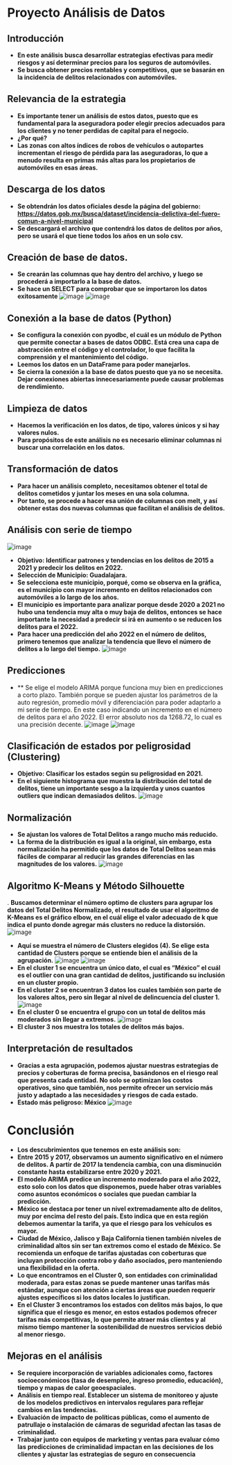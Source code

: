 # Proyecto Análisis de Datos
## Introducción
- **En este análisis busca desarrollar estrategias efectivas para medir riesgos y así determinar precios para los seguros de automóviles.**
- **Se busca obtener precios rentables y competitivos, que se basarán en la incidencia de delitos relacionados con automóviles.**
## Relevancia de la estrategia
- **Es importante tener un análisis de estos datos, puesto que es fundamental para la aseguradora poder elegir precios adecuados para los clientes y no tener perdidas de capital para el negocio.**
- **¿Por qué?**
- **Las zonas con altos índices de robos de vehículos o autopartes incrementan el riesgo de pérdida para las aseguradoras, lo que a menudo resulta en primas más altas para los propietarios de automóviles en esas áreas.**
## Descarga de los datos
- **Se obtendrán los datos oficiales desde la página del gobierno: https://datos.gob.mx/busca/dataset/incidencia-delictiva-del-fuero-comun-a-nivel-municipal**
- **Se descargará el archivo que contendrá los datos de delitos por años, pero se usará el que tiene todos los años en un solo csv.**
## Creación de base de datos.
- **Se crearán las columnas que hay dentro del archivo, y luego se procederá a importarlo a la base de datos.**
- **Se hace un SELECT para comprobar que se importaron los datos exitosamente**
![image](https://github.com/user-attachments/assets/e27a0440-12a4-4ef9-a511-f98e66f57d21)
![image](https://github.com/user-attachments/assets/43680191-f896-48cd-b4c2-674b28a6b44e)
## Conexión a la base de datos (Python)
- **Se configura la conexión con pyodbc, el cuál es un módulo de Python que permite conectar a bases de datos ODBC. Está crea una capa de abstracción entre el código y el controlador, lo que facilita la comprensión y el mantenimiento del código.**
- **Leemos los datos en un DataFrame para poder manejarlos.**
- **Se cierra la conexión a la base de datos puesto que ya no se necesita. Dejar conexiones abiertas innecesariamente puede causar problemas de rendimiento.**
## Limpieza de datos
- **Hacemos la verificación en los datos, de tipo, valores únicos y si hay valores nulos.**
- **Para propósitos de este análisis no es necesario eliminar columnas ni buscar una correlación en los datos.**
## Transformación de datos
- **Para hacer un análisis completo, necesitamos obtener el total de delitos cometidos y juntar los meses en una sola columna.**
- **Por tanto, se procede a hacer esa unión de columnas con melt, y así obtener estas dos nuevas columnas que facilitan el análisis de delitos.**
## Análisis con serie de tiempo
![image](https://github.com/user-attachments/assets/e54ba12c-37cd-4248-b8c6-8c25d2c9e340)
- **Objetivo: Identificar patrones y tendencias en los delitos de 2015 a 2021 y predecir los delitos en 2022.**
- **Selección de Municipio: Guadalajara.**
- **Se selecciona este municipio, porqué, como se observa en la gráfica, es el municipio con mayor incremento en delitos relacionados con automóviles a lo largo de los años.**
- **El municipio es importante para analizar porque desde 2020 a 2021 no hubo una tendencia muy alta o muy baja de delitos, entonces se hace importante la necesidad a predecir si irá en aumento o se reducen los delitos para el 2022.**
- **Para hacer una predicción del año 2022 en el número de delitos, primero tenemos que analizar la tendencia que llevo el número de delitos a lo largo del tiempo.**
![image](https://github.com/user-attachments/assets/d343ef4b-dd38-4813-ac25-9ed7bbc65d4a)
## Predicciones
- ** Se elige el modelo ARIMA porque funciona muy bien en predicciones a corto plazo. También porque se pueden ajustar los parámetros de la auto regresión, promedio móvil y diferenciación para poder adaptarlo a mi serie de tiempo.
En este caso indicando un incremento en el número de delitos para el año 2022.
El error absoluto nos da 1268.72, lo cual es una precisión decente. 
![image](https://github.com/user-attachments/assets/3b9b55fb-b709-4aee-ac42-eca8f0763759)
![image](https://github.com/user-attachments/assets/7238738c-1a8e-40a4-abe4-13dace0ecc29)
## Clasificación de estados por peligrosidad (Clustering)
- **Objetivo: Clasificar los estados según su peligrosidad en 2021.**
- **En el siguiente histograma que muestra la distribución del total de delitos, tiene un importante sesgo a la izquierda y unos cuantos outliers que indican demasiados delitos.**
![image](https://github.com/user-attachments/assets/e0f39cb6-ff2b-4228-bf1c-b75c342797e8)
## Normalización 
- **Se ajustan los valores de Total Delitos a rango mucho más reducido.**
- **La forma de la distribución es igual a la original, sin embargo, esta normalización ha permitido que los datos de Total Delitos sean más fáciles de comparar al reducir las grandes diferencias en las magnitudes de los valores.**
![image](https://github.com/user-attachments/assets/7c7ccdbd-de62-4a73-aae0-b83dd589b4e7)
## Algoritmo K-Means y Método Silhouette
. **Buscamos determinar el número optimo de clusters para agrupar los datos del Total Delitos Normalizado, el resultado de usar el algoritmo de K-Means es el gráfico elbow, en el cuál elige el valor adecuado de k que indica el punto donde agregar más clusters no reduce la distorsión.**
![image](https://github.com/user-attachments/assets/77dbdf97-9e42-4c34-b7b3-902656f44d1b)
- **Aquí se muestra el número de Clusters elegidos (4). Se elige esta cantidad de Clusters porque se entiende bien el análisis de la agrupación.**
![image](https://github.com/user-attachments/assets/a4f5c057-0173-46b7-ac91-5d3be0944e60)
![image](https://github.com/user-attachments/assets/2a8dcd60-5fcd-4ab0-991b-31b5e8cea0f5)
- **En el cluster 1 se encuentra un único dato, el cual es “México” el cuál es el outlier con una gran cantidad de delitos, justificando su inclusión en un cluster propio.**
- **En el cluster 2 se encuentran 3 datos los cuales también son parte de los valores altos, pero sin llegar al nivel de delincuencia del cluster 1.**
![image](https://github.com/user-attachments/assets/e60b0520-0168-4533-8748-8c3bef1f1daa)
- **En el cluster 0 se encuentra el grupo con un total de delitos más moderados sin llegar a extremos.**
![image](https://github.com/user-attachments/assets/0c81aceb-d2b7-4ada-b059-c8ed74353155)
- **El cluster 3 nos muestra los totales de delitos más bajos.**
## Interpretación de resultados
- **Gracias a esta agrupación, podemos ajustar nuestras estrategias de precios y coberturas de forma precisa, basándonos en el riesgo real que presenta cada entidad. No solo se optimizan los costos operativos, sino que también, nos permite ofrecer un servicio más justo y adaptado a las necesidades y riesgos de cada estado.**
- **Estado más peligroso: México**
![image](https://github.com/user-attachments/assets/8a166078-e4fd-44e6-9b89-b7b8c8632219)
# Conclusión
- **Los descubrimientos que tenemos en este análisis son:**
- **Entre 2015 y 2017, observamos un aumento significativo en el número de delitos. A partir de 2017 la tendencia cambia, con una disminución constante hasta estabilizarse entre 2020 y 2021.**
- **El modelo ARIMA predice un incremento moderado para el año 2022, esto solo con los datos que disponemos, puede haber otras variables como asuntos económicos o sociales que puedan cambiar la predicción.**
- **México se destaca por tener un nivel extremadamente alto de delitos, muy por encima del resto del país. Esto indica que en esta región debemos aumentar la tarifa, ya que el riesgo para los vehículos es mayor.**
- **Ciudad de México, Jalisco y Baja California tienen también niveles de criminalidad altos sin ser tan extremos como el estado de México. Se recomienda un enfoque de tarifas ajustadas con coberturas que incluyan protección contra robo y daño asociados, pero manteniendo una flexibilidad en la oferta.**
- **Lo que encontramos en el Cluster 0, son entidades con criminalidad moderada, para estas zonas se puede mantener unas tarifas más estándar, aunque con atención a ciertas áreas que pueden requerir ajustes específicos si los datos locales lo justifican.**
- **En el Cluster 3 encontramos los estados con delitos más bajos, lo que significa que el riesgo es menor, en estos estados podemos ofrecer tarifas más competitivas, lo que permite atraer más clientes y al mismo tiempo mantener la sostenibilidad de nuestros servicios debió al menor riesgo.**
## Mejoras en el análisis
- **Se requiere incorporación de variables adicionales como, factores socioeconómicos (tasa de desempleo, ingreso promedio, educación), tiempo y mapas de calor geoespaciales.**
- **Análisis en tiempo real. Establecer un sistema de monitoreo y ajuste de los modelos predictivos en intervalos regulares para reflejar cambios en las tendencias.**
- **Evaluación  de impacto de políticas públicas, como el aumento de patrullaje o instalación de cámaras de seguridad afectan las tasas de criminalidad.**
- **Trabajar junto con equipos de marketing y ventas para evaluar cómo las predicciones de criminalidad impactan en las decisiones de los clientes y ajustar las estrategias de seguro en consecuencia**




























